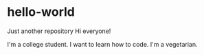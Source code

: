 # hello-world
Just another repository 
Hi everyone!

I'm a college student. 
I want to learn how to code. 
I'm a vegetarian.
